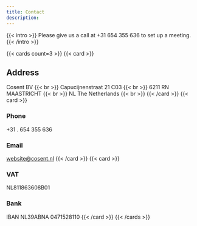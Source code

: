 ```yaml
---
title: Contact
description:
---
```


{{< intro >}}
Please give us a call at +31 654 355 636 to set up a meeting.
{{< /intro >}}

{{< cards count=3 >}}
{{< card >}}
## Address
Cosent BV {{< br >}}
Capucijnenstraat 21 C03 {{< br >}}
6211 RN  MAASTRICHT {{< br >}}
NL The Netherlands {{< br >}}
{{< /card >}}
{{< card >}}
### Phone
+31 . 654 355 636 
### Email
[website@cosent.nl](mailto:website@cosent.nl)
{{< /card >}}
{{< card >}}
### VAT 
NL811863608B01
### Bank
IBAN NL39ABNA 0471528110
{{< /card >}}
{{< /cards >}}
